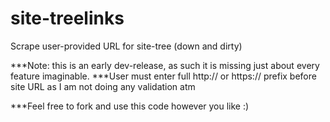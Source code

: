 # site-treelinks
Scrape user-provided URL for site-tree (down and dirty)

***Note: this is an early dev-release, as such it is missing just about every feature imaginable.
***User must enter full http:// or https:// prefix before site URL as I am not doing any validation atm

***Feel free to fork and use this code however you like :)
